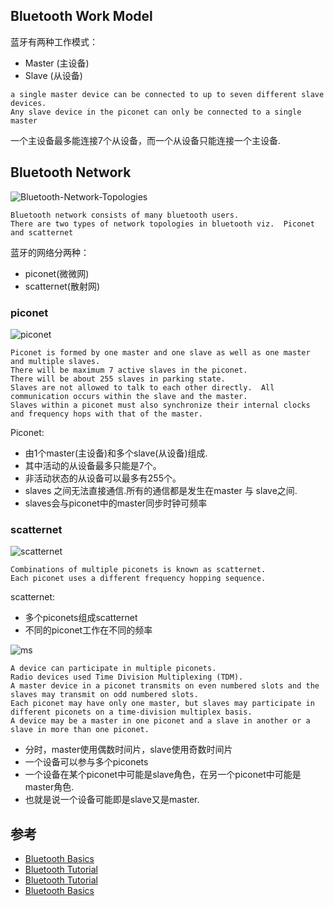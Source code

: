 
## Bluetooth Work Model

蓝牙有两种工作模式：
* Master (主设备)
* Slave (从设备)

```
a single master device can be connected to up to seven different slave devices. 
Any slave device in the piconet can only be connected to a single master
```
一个主设备最多能连接7个从设备，而一个从设备只能连接一个主设备.

## Bluetooth Network

![Bluetooth-Network-Topologies](http://www.rfwireless-world.com/images/Bluetooth-Network-Topologies.jpg)

```
Bluetooth network consists of many bluetooth users. 
There are two types of network topologies in bluetooth viz.  Piconet and scatternet
```
蓝牙的网络分两种：
* piconet(微微网)
* scatternet(散射网)

### piconet

![piconet](https://upload.wikimedia.org/wikipedia/commons/thumb/8/81/BluetoothPiconet-de.svg/304px-BluetoothPiconet-de.svg.png)

```
Piconet is formed by one master and one slave as well as one master and multiple slaves. 
There will be maximum 7 active slaves in the piconet.
There will be about 255 slaves in parking state.
Slaves are not allowed to talk to each other directly.  All communication occurs within the slave and the master.
Slaves within a piconet must also synchronize their internal clocks and frequency hops with that of the master.
```
Piconet:
* 由1个master(主设备)和多个slave(从设备)组成.
* 其中活动的从设备最多只能是7个。
* 非活动状态的从设备可以最多有255个。
* slaves 之间无法直接通信.所有的通信都是发生在master 与 slave之间.
* slaves会与piconet中的master同步时钟可频率

### scatternet

![scatternet](https://encrypted-tbn2.gstatic.com/images?q=tbn:ANd9GcSohnGRLnuHn381Odn93zH67tNBqmBXfewGxL_3fm-yhWZA4OLAwA)

```
Combinations of multiple piconets is known as scatternet.
Each piconet uses a different frequency hopping sequence.
```

scatternet:
* 多个piconets组成scatternet
* 不同的piconet工作在不同的频率


![ms](https://encrypted-tbn2.gstatic.com/images?q=tbn:ANd9GcRraH-ngnaKKdP0HZ8RC1SxEnS6TlUbY9tML3td_vpfFz44tzNYmw)

```
A device can participate in multiple piconets.
Radio devices used Time Division Multiplexing (TDM). 
A master device in a piconet transmits on even numbered slots and the slaves may transmit on odd numbered slots.
Each piconet may have only one master, but slaves may participate in different piconets on a time-division multiplex basis. 
A device may be a master in one piconet and a slave in another or a slave in more than one piconet.
```

* 分时，master使用偶数时间片，slave使用奇数时间片
* 一个设备可以参与多个piconets
* 一个设备在某个piconet中可能是slave角色，在另一个piconet中可能是master角色.
* 也就是说一个设备可能即是slave又是master.


## 参考

* [Bluetooth Basics](http://sna.csie.ndhu.edu.tw/~cnyang/PDF/bt_tut.pdf)
* [Bluetooth Tutorial](http://www.rfwireless-world.com/Tutorials/Bluetooth_tutorial.html)
* [Bluetooth Tutorial](http://www.tutorial-reports.com/wireless/bluetooth/tutorial.php)
* [Bluetooth Basics](https://learn.sparkfun.com/tutorials/bluetooth-basics)

